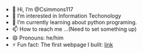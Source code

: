 - 👋 Hi, I’m @Csimmons117
- 👀 I’m interested in Information Techonology
- 🌱 I’m currently learning about python programing. 
- 📫 How to reach me ...(Need to set something up)
- 😄 Pronouns: he/him
- ⚡ Fun fact: The first webpage I bulit: [link](https://csimmons117.github.io/Webpage2.0/#Home)

<!---
Csimmons117/Csimmons117 is a ✨ special ✨ repository because its `README.md` (this file) appears on your GitHub profile.
You can click the Preview link to take a look at your changes.
--->
